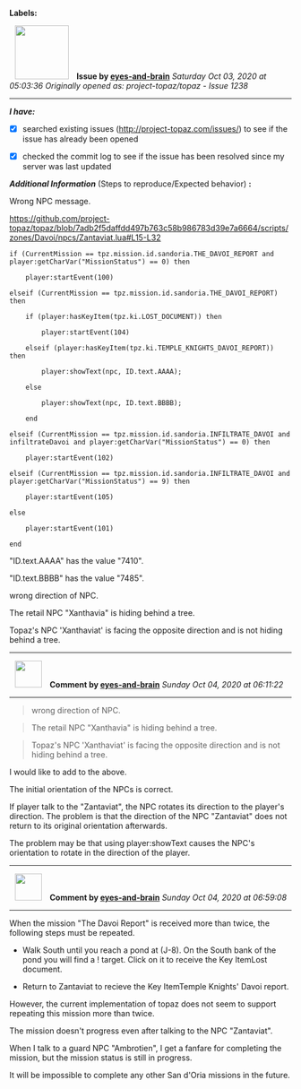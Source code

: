 **Labels:**



<a href="https://github.com/eyes-and-brain"><img src="https://avatars0.githubusercontent.com/u/71148313?v=4" width="96" height="96" hspace="10"></img></a> **Issue by [eyes-and-brain](https://github.com/eyes-and-brain)**
_Saturday Oct 03, 2020 at 05:03:36_
_Originally opened as: project-topaz/topaz - Issue 1238_

----

<!-- place 'x' mark between square [] brackets to checkmark box -->
**_I have:_**

- [x] searched existing issues (http://project-topaz.com/issues/) to see if the issue has already been opened
- [x] checked the commit log to see if the issue has been resolved since my server was last updated

**_Additional Information_** (Steps to reproduce/Expected behavior) **:** 

Wrong NPC message.

https://github.com/project-topaz/topaz/blob/7adb2f5daffdd497b763c58b986783d39e7a6664/scripts/zones/Davoi/npcs/Zantaviat.lua#L15-L32

    if (CurrentMission == tpz.mission.id.sandoria.THE_DAVOI_REPORT and player:getCharVar("MissionStatus") == 0) then
        player:startEvent(100)
    elseif (CurrentMission == tpz.mission.id.sandoria.THE_DAVOI_REPORT) then
        if (player:hasKeyItem(tpz.ki.LOST_DOCUMENT)) then
            player:startEvent(104)
        elseif (player:hasKeyItem(tpz.ki.TEMPLE_KNIGHTS_DAVOI_REPORT)) then
            player:showText(npc, ID.text.AAAA);
        else
            player:showText(npc, ID.text.BBBB);
        end
    elseif (CurrentMission == tpz.mission.id.sandoria.INFILTRATE_DAVOI and infiltrateDavoi and player:getCharVar("MissionStatus") == 0) then
        player:startEvent(102)
    elseif (CurrentMission == tpz.mission.id.sandoria.INFILTRATE_DAVOI and player:getCharVar("MissionStatus") == 9) then
        player:startEvent(105)
    else
        player:startEvent(101)
    end

"ID.text.AAAA" has the value "7410".
"ID.text.BBBB" has the value "7485".

wrong direction of NPC.
The retail NPC "Xanthavia" is hiding behind a tree.
Topaz's NPC 'Xanthaviat' is facing the opposite direction and is not hiding behind a tree.




----
<a href="https://github.com/eyes-and-brain"><img src="https://avatars0.githubusercontent.com/u/71148313?v=4" width="48" height="48" hspace="10"></img></a> **Comment by [eyes-and-brain](https://github.com/eyes-and-brain)**
_Sunday Oct 04, 2020 at 06:11:22_

----

> wrong direction of NPC.
> The retail NPC "Xanthavia" is hiding behind a tree.
> Topaz's NPC 'Xanthaviat' is facing the opposite direction and is not hiding behind a tree.

I would like to add to the above.
The initial orientation of the NPCs is correct.

If player talk to the  "Zantaviat", the NPC rotates its direction to the player's direction. The problem is that the direction of the NPC "Zantaviat" does not return to its original orientation afterwards.
The problem may be that using player:showText causes the NPC's orientation to rotate in the direction of the player.


----
<a href="https://github.com/eyes-and-brain"><img src="https://avatars0.githubusercontent.com/u/71148313?v=4" width="48" height="48" hspace="10"></img></a> **Comment by [eyes-and-brain](https://github.com/eyes-and-brain)**
_Sunday Oct 04, 2020 at 06:59:08_

----

When the mission "The Davoi Report" is received more than twice, the following steps must be repeated.
- Walk South until you reach a pond at (J-8). On the South bank of the pond you will find a ! target. Click on it to receive the Key ItemLost document.
- Return to Zantaviat to recieve the Key ItemTemple Knights' Davoi report.

However, the current implementation of topaz does not seem to support repeating this mission more than twice.
The mission doesn't progress even after talking to the NPC "Zantaviat".
When I talk to a guard NPC "Ambrotien", I get a fanfare for completing the mission, but the mission status is still in progress.
It will be impossible to complete any other San d'Oria missions in the future.
